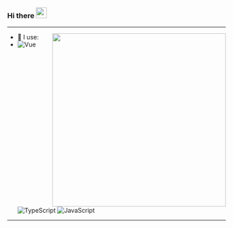 ### Hi there <img src="https://media.giphy.com/media/hvRJCLFzcasrR4ia7z/giphy.gif" width="25px">



---

<img align="right" width="400" src="https://github-readme-stats.vercel.app/api?username=Linjianwei99&show_icons=true">
  
- 🚀 I use:
- ![Vue](https://img.shields.io/badge/-Vue-green?style=plastic&logo=Vue)
  ![TypeScript](https://img.shields.io/badge/-TypeScript-blue?style=plastic&logo=typescript)
  ![JavaScript](https://img.shields.io/badge/-JavaScript-black?style=plastic&logo=javascript)
 
---
  
<!--   <img align="right" width="400" src="https://github-readme-stats.vercel.app/api/top-langs/?username=Linjianwei99&layout=compact&show_icons=true"> -->

  
  
  
<!--
**Linjianwei99/Linjianwei99** is a ✨ _special_ ✨ repository because its `README.md` (this file) appears on your GitHub profile.

Here are some ideas to get you started:

- 🔭 I’m currently working on ...
- 🌱 I’m currently learning ...
- 👯 I’m looking to collaborate on ...
- 🤔 I’m looking for help with ...
- 💬 Ask me about ...
- 📫 How to reach me: ...
- 😄 Pronouns: ...
- ⚡ Fun fact: ...
-->
